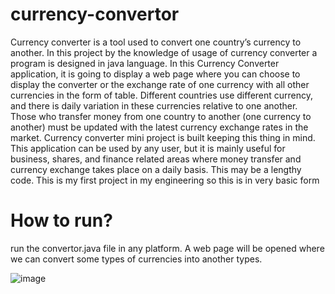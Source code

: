 # currency-convertor
Currency converter is a tool used to convert one country’s currency to another.
In this project by the knowledge of usage of currency converter a program is designed in java language.
In this Currency Converter application, it is going to display a web page where you can choose to display the converter or the exchange rate of one currency with all other currencies in the form of table.
Different countries use different currency, and there is daily variation in these currencies relative to one another. 
Those who transfer money from one country to another (one currency to another) must be updated with the latest currency exchange rates in the market.
Currency converter mini project is built keeping this thing in mind. 
This application can be used by any user, but it is mainly useful for business, shares, and finance related areas where money transfer and currency exchange takes place on a daily basis.
This may be a lengthy code. This is my first project in my engineering so this is in very basic form
# How to run?
run the convertor.java file in any platform.
A web page will be opened where we can convert some types of currencies into another types.

![image](https://github.com/user-attachments/assets/c0e867bd-6828-4a07-9e0a-d142bc209367)


